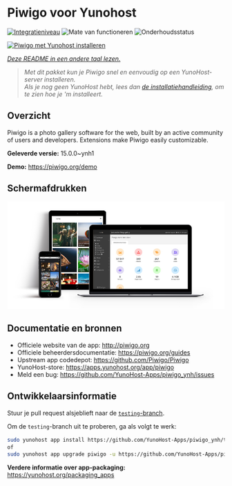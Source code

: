 <!--
NB: Deze README is automatisch gegenereerd door <https://github.com/YunoHost/apps/tree/master/tools/readme_generator>
Hij mag NIET handmatig aangepast worden.
-->

# Piwigo voor Yunohost

[![Integratieniveau](https://apps.yunohost.org/badge/integration/piwigo)](https://ci-apps.yunohost.org/ci/apps/piwigo/)
![Mate van functioneren](https://apps.yunohost.org/badge/state/piwigo)
![Onderhoudsstatus](https://apps.yunohost.org/badge/maintained/piwigo)

[![Piwigo met Yunohost installeren](https://install-app.yunohost.org/install-with-yunohost.svg)](https://install-app.yunohost.org/?app=piwigo)

*[Deze README in een andere taal lezen.](./ALL_README.md)*

> *Met dit pakket kun je Piwigo snel en eenvoudig op een YunoHost-server installeren.*  
> *Als je nog geen YunoHost hebt, lees dan [de installatiehandleiding](https://yunohost.org/install), om te zien hoe je 'm installeert.*

## Overzicht

Piwigo is a photo gallery software for the web, built by an active community of users and developers. Extensions make Piwigo easily customizable.


**Geleverde versie:** 15.0.0~ynh1

**Demo:** <https://piwigo.org/demo>

## Schermafdrukken

![Schermafdrukken van Piwigo](./doc/screenshots/screenshot_Piwigo.jpg)

## Documentatie en bronnen

- Officiele website van de app: <http://piwigo.org>
- Officiele beheerdersdocumentatie: <https://piwigo.org/guides>
- Upstream app codedepot: <https://github.com/Piwigo/Piwigo>
- YunoHost-store: <https://apps.yunohost.org/app/piwigo>
- Meld een bug: <https://github.com/YunoHost-Apps/piwigo_ynh/issues>

## Ontwikkelaarsinformatie

Stuur je pull request alsjeblieft naar de [`testing`-branch](https://github.com/YunoHost-Apps/piwigo_ynh/tree/testing).

Om de `testing`-branch uit te proberen, ga als volgt te werk:

```bash
sudo yunohost app install https://github.com/YunoHost-Apps/piwigo_ynh/tree/testing --debug
of
sudo yunohost app upgrade piwigo -u https://github.com/YunoHost-Apps/piwigo_ynh/tree/testing --debug
```

**Verdere informatie over app-packaging:** <https://yunohost.org/packaging_apps>
